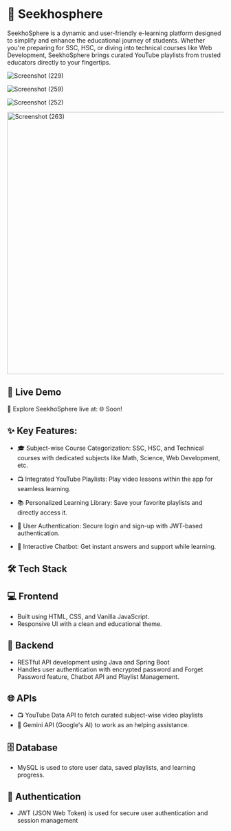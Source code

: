 
# 🚀 Seekhosphere

SeekhoSphere is a dynamic and user-friendly e-learning platform designed to simplify and enhance the educational journey of students. Whether you're preparing for SSC, HSC, or diving into technical courses like Web Development, SeekhoSphere brings curated YouTube playlists from trusted educators directly to your fingertips.

![Screenshot (229)](https://github.com/user-attachments/assets/275540e4-2e84-447c-9aaf-7aade6766cbc)

![Screenshot (259)](https://github.com/user-attachments/assets/8a895c9b-5aed-48b7-b5e4-ae8d2ac7f3b9)

![Screenshot (252)](https://github.com/user-attachments/assets/ae4d6847-74c1-4ccf-b35d-9e39d4903eda)

<img width="1347" height="610" alt="Screenshot (263)" src="https://github.com/user-attachments/assets/87b5455e-2be3-45ac-927d-833b82632a0a" />


## 🔗 Live Demo
🚀 Explore SeekhoSphere live at: 🌐 Soon!


## ✨ Key Features:

- 🎓 Subject-wise Course Categorization: SSC, HSC, and Technical courses with dedicated subjects like Math, Science, Web Development, etc.

- 📺 Integrated YouTube Playlists: Play video lessons within the app for seamless learning.

- 📚 Personalized Learning Library: Save your favorite playlists and directly access it.

- 🔐 User Authentication: Secure login and sign-up with JWT-based authentication.

- 💬 Interactive Chatbot: Get instant answers and support while learning.





## 🛠️ Tech Stack

## 💻 Frontend

* Built using HTML, CSS, and Vanilla JavaScript.
* Responsive UI with a clean and educational theme.

## 🧠 Backend
* RESTful API development using Java and Spring Boot
* Handles user authentication with encrypted password and Forget Password feature, Chatbot API and Playlist Management.

## 🌐 APIs 
* 📺 YouTube Data API to fetch curated subject-wise video playlists
* 🤖 Gemini API (Google's AI) to work as an helping assistance.

## 🗄️ Database
* MySQL is used to store user data, saved playlists, and learning progress.

## 🔐 Authentication
* JWT (JSON Web Token) is used for secure user authentication and session management



